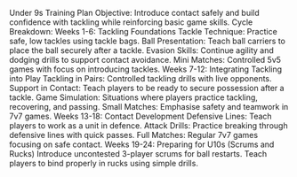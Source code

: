 Under 9s Training Plan
Objective: Introduce contact safely and build confidence with tackling while reinforcing basic game skills.
Cycle Breakdown:
Weeks 1-6: Tackling Foundations 
Tackle Technique: Practice safe, low tackles using tackle bags.
Ball Presentation: Teach ball carriers to place the ball securely after a tackle.
Evasion Skills: Continue agility and dodging drills to support contact avoidance.
Mini Matches: Controlled 5v5 games with focus on introducing tackles.
Weeks 7-12: Integrating Tackling into Play 
Tackling in Pairs: Controlled tackling drills with live opponents.
Support in Contact: Teach players to be ready to secure possession after a       tackle.
Game Simulation: Situations where players practice tackling, recovering,       and passing.
Small Matches: Emphasise safety and teamwork in 7v7 games.
Weeks 13-18: Contact Development 
Defensive Lines: Teach players to work as a unit in defence.
Attack Drills: Practice breaking through defensive lines with quick passes.
Full Matches: Regular 7v7 games focusing on safe contact.
Weeks 19-24: Preparing for U10s (Scrums and Rucks) 
Introduce uncontested 3-player scrums for ball restarts.
Teach players to bind properly in rucks using simple drills.